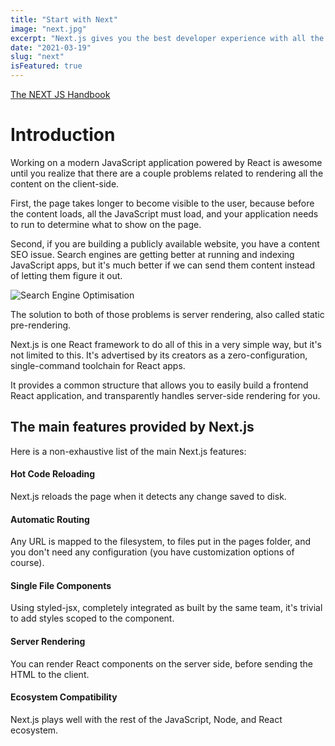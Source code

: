 ```yaml
---
title: "Start with Next"
image: "next.jpg"
excerpt: "Next.js gives you the best developer experience with all the features you need for production: hybrid static & server rendering, TypeScript support, smart bundling, route pre-fetching, and more. No config needed."
date: "2021-03-19"
slug: "next"
isFeatured: true
---
```


[The NEXT JS Handbook ](https://www.freecodecamp.org/news/the-next-js-handbook/)

# Introduction

Working on a modern JavaScript application powered by React is awesome until you realize that there are a couple problems related to rendering all the content on the client-side.

First, the page takes longer to become visible to the user, because before the content loads, all the JavaScript must load, and your application needs to run to determine what to show on the page.

Second, if you are building a publicly available website, you have a content SEO issue. Search engines are getting better at running and indexing JavaScript apps, but it's much better if we can send them content instead of letting them figure it out.

![Search Engine Optimisation](search.jpg)

The solution to both of those problems is server rendering, also called static pre-rendering.

Next.js is one React framework to do all of this in a very simple way, but it's not limited to this. It's advertised by its creators as a zero-configuration, single-command toolchain for React apps.

It provides a common structure that allows you to easily build a frontend React application, and transparently handles server-side rendering for you.

## The main features provided by Next.js

Here is a non-exhaustive list of the main Next.js features:

#### Hot Code Reloading

Next.js reloads the page when it detects any change saved to disk.

#### Automatic Routing

Any URL is mapped to the filesystem, to files put in the pages folder, and you don't need any configuration (you have customization options of course).

#### Single File Components

Using styled-jsx, completely integrated as built by the same team, it's trivial to add styles scoped to the component.

#### Server Rendering

You can render React components on the server side, before sending the HTML to the client.

#### Ecosystem Compatibility

Next.js plays well with the rest of the JavaScript, Node, and React ecosystem.
